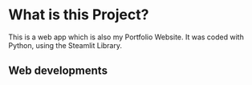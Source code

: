 # What is this Project?
This is a web app which is also my Portfolio Website.
It was coded with Python, using the Steamlit Library.
## Web developments